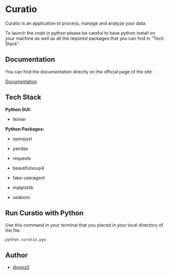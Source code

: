 # Curatio

Curatio is an application to process, manage and analyze your data.

To launch the code in python please be careful to have python install on your machine as well as all the required packages that you can find in "Tech Stack".
## Documentation
You can find the documentation directly on the official page of the site :

[Documentation](https://curatio.netlify.app/documentation_html/documentation)


## Tech Stack
**Python GUI:** 

- tkinter

**Python Packages:** 

- openpyxl

- pandas

- requests

- beautifulsoup4

- fake-useragent

- matplotlib

- seaborn


## Run Curatio with Python 

Use this command in your terminal that you placed in your local directory of the file.

`python curatio.pyw`
## Author

- [@nixiz0](https://github.com/nixiz0)

